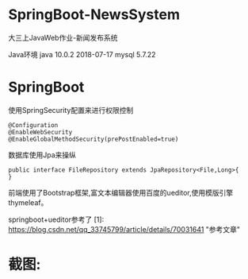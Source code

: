 # SpringBoot-NewsSystem
大三上JavaWeb作业-新闻发布系统

Java环境 java 10.0.2 2018-07-17
mysql 5.7.22

SpringBoot
===
使用SpringSecurity配置来进行权限控制
```
@Configuration
@EnableWebSecurity
@EnableGlobalMethodSecurity(prePostEnabled=true)

```
数据库使用Jpa来操纵
```
public interface FileRepository extends JpaRepository<File,Long>{
}
```
前端使用了Bootstrap框架,富文本编辑器使用百度的ueditor,使用模版引擎thymeleaf。

springboot+ueditor参考了
[1]: https://blog.csdn.net/qq_33745799/article/details/70031641 "参考文章"

截图:
===
